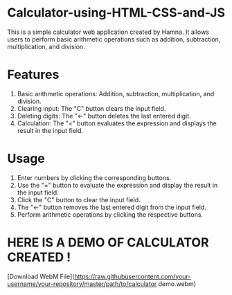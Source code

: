 # Calculator-using-HTML-CSS-and-JS
This is a simple calculator web application created by Hamna. It allows users to perform basic arithmetic operations such as addition, subtraction, multiplication, and division.

# Features
1. Basic arithmetic operations: Addition, subtraction, multiplication, and division.
2. Clearing input: The "C" button clears the input field.
3. Deleting digits: The "←" button deletes the last entered digit.
4. Calculation: The "=" button evaluates the expression and displays the result in the input field.

# Usage
1. Enter numbers by clicking the corresponding buttons.
2. Use the "=" button to evaluate the expression and display the result in the input field.
3. Click the "C" button to clear the input field.
4. The "←" button removes the last entered digit from the input field.
5. Perform arithmetic operations by clicking the respective buttons.

# HERE IS A DEMO OF CALCULATOR CREATED !
[Download WebM File](https://raw.githubusercontent.com/your-username/your-repository/master/path/to/calculator demo.webm)


